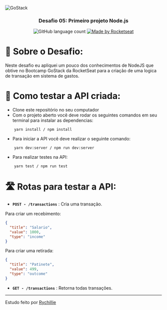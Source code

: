 <img alt="GoStack" src="https://storage.googleapis.com/golden-wind/bootcamp-gostack/header-desafios.png" />

<h3 align="center">
    Desafio 05: Primeiro projeto Node.js
</h3>

<p align="center">
    <img alt="GitHub language count" src="https://img.shields.io/github/languages/count/eduaugustus/desafio-gostack-conceitos-nodejs?color=%2304D361">
    <a href="https://rocketseat.com.br">
        <img alt="Made by Rocketseat" src="https://img.shields.io/badge/made%20by-Rychillie-%2304D361">
    </a>
</p>

# 🚀 Sobre o Desafio:

Neste desafio eu apliquei um pouco dos conhecimentos de NodeJS que obtive no Bootcamp GoStack da RocketSeat para a criação de uma logica de transação em sistema de gastos.

# 🔧 Como testar a API criada:

- Clone este repositório no seu computador
- Com o projeto aberto você deve rodar os seguintes comandos em seu terminal para instalar as dependencias:

```shell
    yarn install / npm install
```

- Para iniciar a API você deve realizar o seguinte comando:

```shell
    yarn dev:server / npm run dev:server
```

- Para realizar testes na API:

```shell
    yarn test / npm run test
```

# 🛣️ Rotas para testar a API:

- **`POST - /transactions`** : Cria uma transação.

Para criar um recebimento:

```json
{
  "title": "Salario",
  "value": 1000,
  "type": "income"
}
```

Para criar uma retirada:

```json
{
  "title": "Patinete",
  "value": 499,
  "type": "outcome"
}
```

- **`GET - /transactions`** : Retorna todas transações.

---

Estudo feito por [Rychillie](https://rychillie.net)
